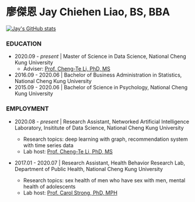# 廖傑恩 Jay Chiehen Liao, BS, BBA

[![Jay's GitHub stats](https://github-readme-stats.vercel.app/api?username=jayenliao)](https://github.com/anuraghazra/github-readme-stats)

### EDUCATION

- 2020.09 - _present_ | Master of Science in Data Science, National Cheng Kung University
    - Adviser: [Prof. Cheng-Te Li, PhD, MS](http://myweb.ncku.edu.tw/~chengte/about.html)
- 2016.09 - 2020.06 | Bachelor of Business Administration in Statistics, National Cheng Kung University
- 2015.09 - 2020.06 | Bachelor of Science in Psychology, National Cheng Kung University

### EMPLOYMENT

- 2020.08 - _present_ | Research Assistant, Networked Artificial Intelligence Laboratory, Insititute of Data Science, National Cheng Kung University
    - Research topics: deep learning with graph, recommendation system with time series data
    - Lab host: [Prof. Cheng-Te Li, PhD, MS](http://myweb.ncku.edu.tw/~chengte/about.html)

- 2017.01 - 2020.07 | Research Assistant, Health Behavior Research Lab, Department of Public Health, National Cheng Kung University
    - Research topics: sex health of men who have sex with men, mental health of adolescents
    - Lab host: [Prof. Carol Strong, PhD, MPH](https://researchoutput.ncku.edu.tw/en/persons/carol-strong)

